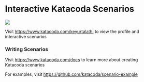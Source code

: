 # Interactive Katacoda Scenarios

[![](http://shields.katacoda.com/katacoda/keyurtalathi/count.svg)](https://www.katacoda.com/keyurtalathi "Get your profile on Katacoda.com")

Visit https://www.katacoda.com/keyurtalathi to view the profile and interactive scenarios

### Writing Scenarios
Visit https://www.katacoda.com/docs to learn more about creating Katacoda scenarios

For examples, visit https://github.com/katacoda/scenario-example
